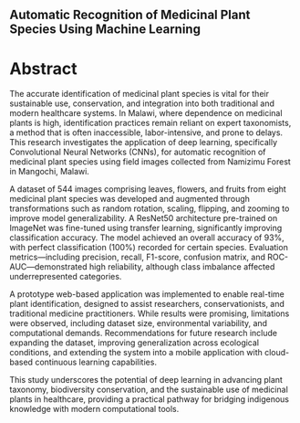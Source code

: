 ## Automatic Recognition of Medicinal Plant Species Using Machine Learning

# Abstract
The accurate identification of medicinal plant species is vital for their sustainable use, conservation, and integration into both traditional and modern healthcare systems. In Malawi, where dependence on medicinal plants is high, identification practices remain reliant on expert taxonomists, a method that is often inaccessible, labor-intensive, and prone to delays. This research investigates the application of deep learning, specifically Convolutional Neural Networks (CNNs), for automatic recognition of medicinal plant species using field images collected from Namizimu Forest in Mangochi, Malawi.

A dataset of 544 images comprising leaves, flowers, and fruits from eight medicinal plant species was developed and augmented through transformations such as random rotation, scaling, flipping, and zooming to improve model generalizability. A ResNet50 architecture pre-trained on ImageNet was fine-tuned using transfer learning, significantly improving classification accuracy. The model achieved an overall accuracy of 93%, with perfect classification (100%) recorded for certain species. Evaluation metrics—including precision, recall, F1-score, confusion matrix, and ROC-AUC—demonstrated high reliability, although class imbalance affected underrepresented categories.

A prototype web-based application was implemented to enable real-time plant identification, designed to assist researchers, conservationists, and traditional medicine practitioners. While results were promising, limitations were observed, including dataset size, environmental variability, and computational demands. Recommendations for future research include expanding the dataset, improving generalization across ecological conditions, and extending the system into a mobile application with cloud-based continuous learning capabilities.

This study underscores the potential of deep learning in advancing plant taxonomy, biodiversity conservation, and the sustainable use of medicinal plants in healthcare, providing a practical pathway for bridging indigenous knowledge with modern computational tools.
